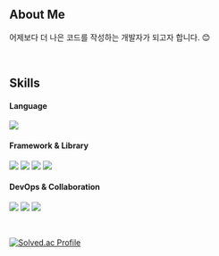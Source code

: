 ## About Me
어제보다 더 나은 코드를 작성하는 개발자가 되고자 합니다. 😊

<br>

## Skills
#### **Language**
<img src="https://img.shields.io/badge/java-007396?style=for-the-badge&logo=coffeescript&logoColor=white"> 

#### **Framework & Library**
<img src="https://img.shields.io/badge/spring-6DB33F?style=for-the-badge&logo=springboot&logoColor=white"> <img src="https://img.shields.io/badge/jpa-F05032?style=for-the-badge&logo=spring&logoColor=white"> <img src="https://img.shields.io/badge/gradle-02303A?style=for-the-badge&logo=gradle&logoColor=white">
<img src="https://img.shields.io/badge/mysql-4479A1?style=for-the-badge&logo=mysql&logoColor=white">

#### DevOps & Collaboration
<img src="https://img.shields.io/badge/github-181717?style=for-the-badge&logo=github&logoColor=white"> <img src="https://img.shields.io/badge/Aws-232F3E?style=for-the-badge&logo=amazonwebservices&logoColor=white"> <img src="https://img.shields.io/badge/sourcetree-0052CC?style=for-the-badge&logo=sourcetree&logoColor=white">

<br>

[![Solved.ac Profile](http://mazassumnida.wtf/api/generate_badge?boj=leehos)](https://solved.ac/leehos)
